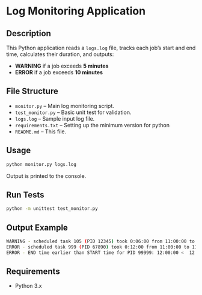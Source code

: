 # Log Monitoring Application

## Description

This Python application reads a `logs.log` file, tracks each job’s start and end time, calculates their duration, and outputs:

- **WARNING** if a job exceeds **5 minutes**
- **ERROR** if a job exceeds **10 minutes**

## File Structure

- `monitor.py` – Main log monitoring script.
- `test_monitor.py` – Basic unit test for validation.
- `logs.log` – Sample input log file.
- `requirements.txt` – Setting up the minimum version for python
- `README.md` – This file.

## Usage

```bash
python monitor.py logs.log
```

Output is printed to the console.

## Run Tests

```bash
python -m unittest test_monitor.py
```

## Output Example

```bash
WARNING - scheduled task 105 (PID 12345) took 0:06:00 from 11:00:00 to 11:06:00
ERROR - scheduled task 999 (PID 67890) took 0:12:00 from 11:00:00 to 11:12:00
ERROR - END time earlier than START time for PID 99999: 12:00:00 <  12:10:00
```

## Requirements

- Python 3.x
